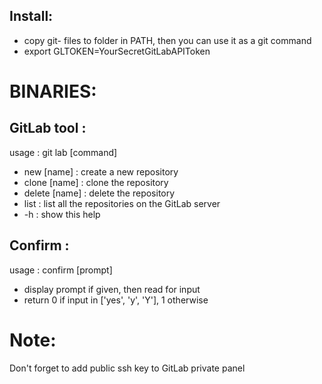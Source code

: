 Install:
--------
- copy git- files to folder in PATH, then you can use it as a git command
- export GLTOKEN=YourSecretGitLabAPIToken

BINARIES:
=========
GitLab tool :
-------------
usage : git lab [command]
-   new [name] : create a new repository
-   clone [name] : clone the repository
-   delete [name] : delete the repository
-   list : list all the repositories on the GitLab server
-   -h : show this help

Confirm :
---------
usage : confirm [prompt]
-   display prompt if given, then read for input
-   return 0 if input in ['yes', 'y', 'Y'], 1 otherwise

Note:
=====
Don't forget to add public ssh key to GitLab private panel